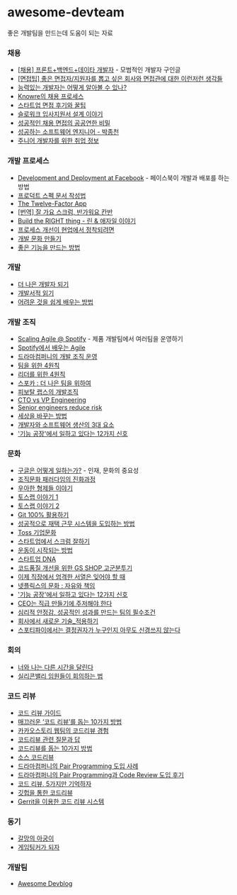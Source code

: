 # awesome-devteam

좋은 개발팀을 만드는데 도움이 되는 자료


### 채용

* [[채용] 프론트+백엔드+데이타 개발자](http://lab80.co/lab80-jobs-2014-11-kr/) - 모범적인 개발자 구인글
* [[면접팁] 좋은 면접자/지원자를 뽑고 싶은 회사와 면접관에 대한 이런저런 생각들](https://repo.yona.io/doortts/blog/post/295)
* [능력있는 개발자는 어떻게 알아볼 수 있나?](https://docs.google.com/document/d/1_phA5XUszSmN7Ta-QHs4DxRz9_iu8YlhxpVjSGEbWcg/edit)
* [Knowre의 채용 프로세스](http://blog.kivol.net/post/138587457933/우리-회사의-개발자-인터뷰)
* [스타트업 면접 후기와 꿀팁](https://brunch.co.kr/@bradlee/39)
* [슬로워크 입사지원서 설계 이야기](http://slowalk.tistory.com/2382)
* [성공적인 채용 면접의 공공연한 비밀](http://egloos.zum.com/agile/v/5359401)
* [성공하는 소프트웨어 엔지니어 - 박종천](https://okky.kr/article/405804)
* [주니어 개발자를 위한 취업 정보](https://github.com/jojoldu/junior-recruit-scheduler)

### 개발 프로세스

* [Development and Deployment at Facebook](http://ieeexplore.ieee.org/xpl/articleDetails.jsp?reload=true&arnumber=6449236) - 페이스북이 개발과 배포를 하는 방법
* [프로덕트 스펙 문서 작성법](https://webuildproduct.com/스펙-문서-작성에-관하여-ee61a1fc294f?gi=4267bd7167af#.w69vmjpqq)
* [The Twelve-Factor App](https://12factor.net/ko/)
* [[번역] 잘 가요 스크럼, 반가워요 칸반](https://medium.com/@pitzcarraldo/번역-잘-가요-스크럼-반가워요-칸반-e27d1db15699#.watc0ksoc)
* [Build the RIGHT thing - 린 & 애자일 이야기](https://www.slideshare.net/ChrisCho2/springcamp-2017-build-the-right-thing-pivotal-labs-sf)
* [프로세스 개선이 현업에서 정착되려면](http://woowabros.github.io/woowabros/2017/04/17/process.html)
* [개발 문화 만들기](https://brunch.co.kr/@kiyoungleefige/2)
* [좋은 기능을 만드는 방법](https://speakerdeck.com/uyeong/joheun-gineungeul-mandeuneun-bangbeob)

### 개발

* [더 나은 개발자 되기](http://www.slideshare.net/rockdoli/ss-63333165?ref=https://blog.outsider.ne.kr/1223)
* [개발서적 읽기](https://www.facebook.com/notes/hika-maeng/개발서적-읽기/1061104660623699)
* [어려운 것을 쉽게 배우는 방법](http://www.moreagile.net/2016/02/learning-new-stuff.html)

### 개발 조직

* [Scaling Agile @ Spotify](http://ucvox.files.wordpress.com/2012/11/113617905-scaling-agile-spotify-11.pdf) - 제품 개발팀에서 여러팀을 운영하기
* [Spotify에서 배우는 Agile](http://www.ttimes.co.kr/view.html?no=2017021414297795756)
* [드라마컴퍼니의 개발 조직 운영](http://blog.dramancompany.com/2016/03/개발그룹은-어떻게-일을-하는가-1/)
* [팀을 위한 4원칙](https://brunch.co.kr/@greenful/16)
* [리더를 위한 4원칙](https://brunch.co.kr/@greenful/31)
* [스포카 : 더 나은 팀을 위하여](https://www.slideshare.net/HeejongAhn/ss-73274788)
* [피보탈 랩스의 개발조직](http://media.fastcampus.co.kr/knowledge/worldclass-software-developers-role-and-responsibility-pivotallabs/)
* [CTO vs VP Engineering](https://minorblend.com/cto-vs-vp-engineering-4a36124c098c)
* [Senior engineers reduce risk](https://hackernoon.com/senior-engineers-reduce-risk-5ab2adc13c97)
* [세상을 바꾸는 방법](https://selfothercontext.com/how-to-change-the-world/)
* [개발자와 소프트웨어 생산의 3대 요소](http://seokjun.kr/environment-for-good-developer/)
* ['기능 공장'에서 일하고 있다는 12가지 신호](https://brunch.co.kr/@cojette/31)

### 문화

* [구글은 어떻게 일하는가?](http://www.slideshare.net/alleciel/how-google-works-korean?related=1) - 인재, 문화의 중요성
* [조직문화 패러다임의 진화과정](https://www.facebook.com/stage5/videos/772922059484399/)
* [우아한 형제들 이야기](http://woowabros.github.io/woowabros/2016/06/30/woowabros_cto.html)
* [토스랩 이야기 1](http://www.slideshare.net/ssuser70b5b8/ss-58709101)
* [토스랩 이야기 2](http://www.slideshare.net/ssuser70b5b8/ss-66617364)
* [Git 100% 활용하기](https://realm.io/kr/news/360andev-savvas-dalkitsis-using-git-like-a-pro/)
* [성공적으로 재택 근무 시스템을 도입하는 방법](http://ppss.kr/archives/88997)
* [Toss 기업문화](https://tossthink.tistory.com/89)
* [스타트업에서 스크럼 잘하기](https://www.slideshare.net/yonghoon0126/ss-72605097)
* [운동이 시작되는 방법](https://www.ted.com/talks/derek_sivers_how_to_start_a_movement?language=ko)
* [스타트업 DNA](https://brunch.co.kr/@yeobag/4)
* [코드품질 개선을 위한 GS SHOP 고군분투기](https://www.slideshare.net/hnki0104/gs-shop-73646180)
* [이제 직장에서 엄격한 서열은 잊어야 할 때](https://www.ted.com/talks/margaret_heffernan_why_it_s_time_to_forget_the_pecking_order_at_work?language=ko)
* [넷플릭스의 문화 : 자유와 책임](https://www.slideshare.net/watchncompass/freedom-responsibility-culture)
* ['기능 공장'에서 일하고 있다는 12가지 신호](https://brunch.co.kr/@cojette/31)
* [CEO는 직급 만들기에 주저해야 한다](http://www.ttimes.co.kr/view.html?no=2017051811027720697)
* [심리적 안정감, 성공적인 성과를 만드는 팀의 필수조건](https://www.slideshare.net/haezoom/ss-76096152)
* [회사에서 새로운 기술_적용하기](https://www.slideshare.net/junseokjung1/ss-76115779)
* [스포티파이에서는 결정권자가 누구인지 아무도 신경쓰지 않는다](https://hahnryu.com/2017/06/15/spotify/)

### 회의

* [너와 나는 다른 시간을 달린다](https://brunch.co.kr/@younghakjang/13)
* [실리콘밸리 임원들이 회의하는 법](http://ppss.kr/archives/67454)

### 코드 리뷰

* [코드 리뷰 가이드](http://www.haruair.com/blog/3116)
* [매끄러운 ‘코드 리뷰’를 돕는 10가지 방법](http://1boon.kakao.com/bloter/238819)
* [카카오스토리 웹팀의 코드리뷰 경험](http://ohgyun.com/712)
* [코드리뷰 관련 질문과 답](http://blog.nundefined.com/62)
* [코드리뷰를 돕는 10가지 방법](http://www.bloter.net/archives/238819)
* [소스 코드리뷰](https://brunch.co.kr/@supims/11)
* [드라마컴퍼니의 Pair Programming 도입 사례](http://blog.dramancompany.com/2015/11/tom과-jaden의-첫-페어-프로그래밍-도전기/)
* [드라마컴퍼니의 Pair Programming과 Code Review 도입 후기](http://blog.dramancompany.com/2016/05/드라마의-pair-programming과-code-review-도입-후기/)
* [코드 리뷰, 5가지만 기억하자](http://silentsoft.tistory.com/20)
* [깃헙을 통한 코드리뷰](http://ohgyun.com/367)
* [Gerrit을 이용한 코드 리뷰 시스템](http://d2.naver.com/helloworld/6033708)

### 동기

* [갈망의 아궁이](https://www.slideshare.net/devcatpublications/ss-6097436?next_slideshow=1)
* [게임팅커가 되자](https://www.slideshare.net/devcatpublications/2015-44143372)

### 개발팀

* [Awesome Devblog](https://github.com/sarojaba/awesome-devblog)
